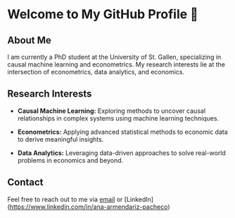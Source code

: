 # Welcome to My GitHub Profile 👋

## About Me

I am currently a PhD student at the University of St. Gallen, specializing in causal machine learning and econometrics. My research interests lie at the intersection of econometrics, data analytics, and economics.

## Research Interests

- **Causal Machine Learning:** Exploring methods to uncover causal relationships in complex systems using machine learning techniques.
  
- **Econometrics:** Applying advanced statistical methods to economic data to derive meaningful insights.
  
- **Data Analytics:** Leveraging data-driven approaches to solve real-world problems in economics and beyond.

## Contact

Feel free to reach out to me via [email](anapaula.armendarizpacheco@unisg.ch) or [LinkedIn] (https://www.linkedin.com/in/ana-armendariz-pacheco)
